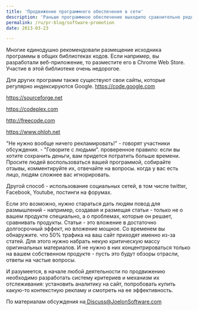 ```yaml
---
title: 'Продвижение программного обеспечения в сети'
description: 'Раньше программное обеспечение выходило сравнительно редко. Сейчас новые программы появляются каждый день. И соответственно, встает вопрос о наиболее эффективном распространении программ. Разработчики поделились своим опытом.'
permalink: /ru/pr-blog/software-promotion
date: 2013-03-23

---
```


Многие единодушно рекомендовали размещение исходника программы в общих библиотеках кодов. Если например, вы разработали веб-приложение, то разместите его в Chrome Web Store. Участие в этой библиотеке очень недорогое.

Для других программ также существуют свои сайты, которые регулярно индексируются Google. https://code.google.com

https://sourceforge.net

https://codeplex.com

http://freecode.com

https://www.ohloh.net

"Не нужно вообще ничего рекламировать!" - говорят участники обсуждения.  - "Говорите с людьми". проверенное правило: если вы хотите сохранить деньги, вам придется потратить больше времени.  Просите людей воспользоваться вашей программой, собирайте отзывы, комментируйте их, отвечайте на вопросы. когда у вас есть лицо, людям сложнее вас игнорировать.

Другой способ - использование социальных сетей, в том числе twitter, Facebook, Youtube, постинги на форумах.

Если это возможно, нужно стараться дать людям повод для размышлений - например, создавая и размещая статьи  - только не о вашем продукте специально, а о проблемах, которые он решает, сравнивать продукты. Статьи  - это вложение в достаточно долгосрочный эффект, но вложение мощное. Со временем вы обнаружите. что 50% трафика на ваш сайт приходят именно из-за статей. Для этого нужно набрать некую критическую массу оригинальных материалов. И не нужно в них концентрироваться только на вашем собственном продукте - пусть это будут обзоры отрасли, ответы на частые вопросы.

И разумеется, в начале любой деятельности по продвижению необходимо разработать систему критериев и механизм их отслеживания: установить аналитику на сайт, попробовать купить какую-то контекстную рекламу и смотреть на ее эффективность.

По материалам обсуждения на<a href="http://discuss.joelonsoftware.com/default.asp?biz.5.851757.14"> Discuss@JoelonSoftware.com</a>

